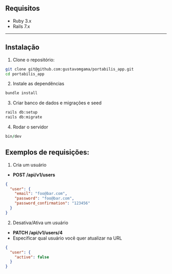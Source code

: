 ## Requisitos

- Ruby 3.x
- Rails 7.x

---

## Instalação

1. Clone o repositório:

```bash
git clone git@github.com:gustavomgama/portabilis_app.git
cd portabilis_app
```

2. Instale as dependências
```ruby
bundle install
```
3. Criar banco de dados e migrações e seed
```bash
rails db:setup
rails db:migrate
```
4. Rodar o servidor
```ruby
bin/dev
```

## Exemplos de requisições:
1. Cria um usuário
- **POST /api/v1/users**
```json
{
  "user": {
    "email": "foo@bar.com",
    "password": "foo@bar.com",
    "password_confirmation": "123456"
  }
}
```
2. Desativa/Ativa um usuário
- **PATCH /api/v1/users/4**
- Especificar qual usuário você quer atualizar na URL

```json
{
  "user": {
    "active": false
  }
}
```
